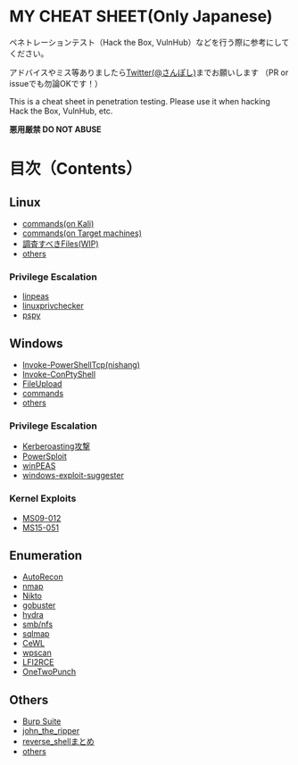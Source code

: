 # MY CHEAT SHEET(Only Japanese)

ペネトレーションテスト（Hack the Box, VulnHub）などを行う際に参考にしてください。

アドバイスやミス等ありましたら[Twitter(@さんぽし)](https://twitter.com/sanpo_shiho)までお願いします （PR or issueでも勿論OKです！）

This is a cheat sheet in penetration testing.
Please use it when hacking Hack the Box, VulnHub, etc.

**悪用厳禁 DO NOT ABUSE**

# 目次（Contents）

## Linux

- [commands(on Kali)](https://github.com/sanposhiho/MY_CHEAT_SHEET/blob/master/Linux/kali_commands.md)
- [commands(on Target machines)](https://github.com/sanposhiho/MY_CHEAT_SHEET/blob/master/Linux/linux_commands.md)
- [調査すべきFiles(WIP)](https://github.com/sanposhiho/MY_CHEAT_SHEET/blob/master/Linux/FilesToExamine.md)
- [others](https://github.com/sanposhiho/MY_CHEAT_SHEET/blob/master/Linux/other_technic.md)

### Privilege Escalation

- [linpeas](https://github.com/sanposhiho/MY_CHEAT_SHEET/blob/master/Linux/privilege%20escalation/linpeas.md)
- [linuxprivchecker](https://github.com/sanposhiho/MY_CHEAT_SHEET/blob/master/Linux/privilege%20escalation/linuxprivchecker.md)
- [pspy](https://github.com/sanposhiho/MY_CHEAT_SHEET/blob/master/Linux/privilege%20escalation/pspy.md)

## Windows

- [Invoke-PowerShellTcp(nishang)](https://github.com/sanposhiho/my_cheat_sheet/tree/master/Windows/Invoke-PowerShellTcp.md)
- [Invoke-ConPtyShell](https://github.com/sanposhiho/MY_CHEAT_SHEET/blob/master/Windows/Invoke-ConPtyShell.md)
- [FileUpload](https://github.com/sanposhiho/MY_CHEAT_SHEET/blob/master/Windows/FileUpload.md)
- [commands](https://github.com/sanposhiho/MY_CHEAT_SHEET/blob/master/Windows/windows_commands.md)
- [others](https://github.com/sanposhiho/MY_CHEAT_SHEET/blob/master/Windows/other_technic.md)

### Privilege Escalation

- [Kerberoasting攻撃](https://github.com/sanposhiho/MY_CHEAT_SHEET/blob/master/Windows/privilege%20escalation/Kerberoasting.md)
- [PowerSploit](https://github.com/sanposhiho/MY_CHEAT_SHEET/blob/master/Windows/privilege%20escalation/PowerSploit.md)
- [winPEAS](https://github.com/sanposhiho/MY_CHEAT_SHEET/blob/master/Windows/privilege%20escalation/winPEAS.md)
- [windows-exploit-suggester](https://github.com/sanposhiho/MY_CHEAT_SHEET/blob/master/Windows/privilege%20escalation/windows-exploit-suggester.md)

### Kernel Exploits

- [MS09-012](https://github.com/sanposhiho/MY_CHEAT_SHEET/blob/master/Windows/privilege%20escalation/Kernel%20Exploits/MS09-012.md)
- [MS15-051](https://github.com/sanposhiho/MY_CHEAT_SHEET/blob/master/Windows/privilege%20escalation/Kernel%20Exploits/MS15-051.md)

## Enumeration

- [AutoRecon](https://github.com/sanposhiho/MY_CHEAT_SHEET/blob/master/enumeration/AutoRecon.md)
- [nmap](https://github.com/sanposhiho/MY_CHEAT_SHEET/blob/master/enumeration/nmap.md)
- [Nikto](https://github.com/sanposhiho/MY_CHEAT_SHEET/blob/master/enumeration/Nikto.md)
- [gobuster](https://github.com/sanposhiho/MY_CHEAT_SHEET/blob/master/enumeration/gobuster.md)
- [hydra](https://github.com/sanposhiho/MY_CHEAT_SHEET/blob/master/enumeration/hydra.md)
- [smb/nfs](https://github.com/sanposhiho/MY_CHEAT_SHEET/blob/master/enumeration/smb.md)
- [sqlmap](https://github.com/sanposhiho/MY_CHEAT_SHEET/blob/master/enumeration/sqlmap.md)
- [CeWL](https://github.com/sanposhiho/MY_CHEAT_SHEET/blob/master/enumeration/CeWL.md)
- [wpscan](https://github.com/sanposhiho/MY_CHEAT_SHEET/blob/master/enumeration/wpscan.md)
- [LFI2RCE](https://github.com/sanposhiho/MY_CHEAT_SHEET/blob/master/enumeration/LFI2RCE.md)
- [OneTwoPunch](https://github.com/sanposhiho/MY_CHEAT_SHEET/blob/master/enumeration/onetwopunch.md)

## Others

- [Burp Suite](https://github.com/sanposhiho/MY_CHEAT_SHEET/blob/master/others/BurpSuite.md)
- [john_the_ripper](https://github.com/sanposhiho/MY_CHEAT_SHEET/blob/master/others/john_the_ripper.md)
- [reverse_shellまとめ](https://github.com/sanposhiho/MY_CHEAT_SHEET/blob/master/others/reverse_shell.md)
- [others](https://github.com/sanposhiho/MY_CHEAT_SHEET/blob/master/others/other_technic.md)
